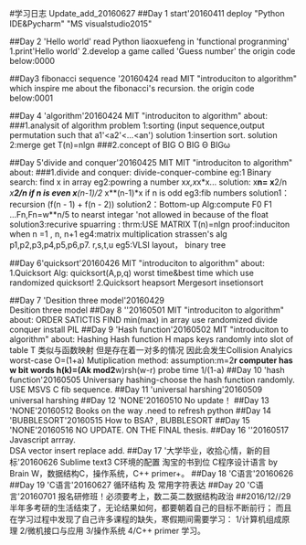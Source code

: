 #学习日志 
Update_add_20160627
##Day 1 start'20160411
deploy "Python IDE&Pycharm" "MS visualstudio2015"

##Day 2 'Hello world'
read Python liaoxuefeng in 'functional progranming'
1.print'Hello world'
2.develop a game called 'Guess number'
the origin code below:0000

		
##Day3 fibonacci sequence '20160424
read MIT "introduciton to algorithm" which inspire me about the fibonacci's recursion.
the origin code below:0001

##Day 4 'algorithm'20160424
MIT "introduciton to algorithm" about:
###1.analysit of algorithm
    problem 1:sorting (input sequence,output permutation such that a1'<a2'<...<an')
        solution 1:insertion sort.
        solution 2:merge  get T(n)=nlgn
###2.concept of BIG O BIG Θ BIGω

##Day 5'divide and conquer'20160425 
MIT MIT "introduciton to algorithm" about:
###1.divide and conquer:
    divide-conquer-combine
    eg:1
        Binary search: find x in array 
    eg2:powring a number x*x,x*x*x...
      solution: x**n= x**2/n *x**2/n  if n is even 
                      x**(n-1)/2* x**(n-1)*x if n is odd
     eg3:fib numbers 
         solution1：recursion (f(n - 1) + f(n - 2))
         solution2：Bottom-up Alg:compute F0 F1 ...Fn,Fn=w**n/5 to nearst integar 'not allowed in because of the float
         solution3:recurive spuarring :
             thrm:USE MATRIX T(n)=nlgn
             proof:induciton when n =1 , n, n+1
     eg4:matrix multiplication
         strassen's alg p1,p2,p3,p4,p5,p6,p7. r,s,t,u
     eg5:VLSI layout， binary tree

##Day 6'quicksort'20160426
MIT "introduciton to algorithm" about:
1.Quicksort Alg: quicksort(A,p,q) worst time&best time which use randomized quicksort!
2.Quicksort
  heapsort
  Mergesort
  insetionsort

##Day 7 'Desition three model'20160429  
Desition three model
##Day 8  ''20160501
MIT "introduciton to algorithm" about:
 ORDER SATICTIS  FIND min(max) in array
 use randomized divide conquer
   install PIL 
##Day 9  'Hash function'20160502
MIT "introduciton to algorithm" about: 
Hashing  Hash function H maps keys randomly into slot of table T 类似与函数映射 但是存在着一对多的情况 因此会发生Collision
Analyics  worst-case O=(1+a)
Mutiplication method: assumption:m=2**r computer has w bit words
h(k)=(Ak mod2**w)rsh(w-r)
probe time  1/(1-a)
##Day 10  'hash function'20160505
Universary hashing-choose the hash function randomly.
USE MSVS C fib sequence.
##Day 11  'universal harshing'20160509
universal harshing
##Day 12  'NONE'20160510
No update！
##Day 13 'NONE'20160512
Books on the way .need to refresh python
##Day 14 'BUBBLESORT'20160515
How to BSA? , BUBBLESORT
##Day 15 'NONE'20160516
NO UPDATE. ON THE FINAL thesis.
##Day 16 ''20160517
Javascript  arrray.  
DSA vector insert replace add.
##Day 17 '大学毕业，收拾心情，新的目标'20160626
Sublime text3 C环境的配置
淘宝的书到位  C程序设计语言 by Brain W，数据结构C，操作系统，C++ primer+。
##Day 18 'C语言'20160626
##Day 19 'C语言'20160627
   循环结构 及 常用字符表达
##Day 20 'C语言'20160701
  报名研修班！必须要考上，数二英二数据结构政治
##2016/12//29半年多考研的生活结束了，无论结果如何，都要朝着自己的目标不断前行；
而且在学习过程中发现了自己许多课程的缺失，寒假期间需要学习：
1/计算机组成原理 2/微机接口与应用 3/操作系统 4/C++ primer 学习。
